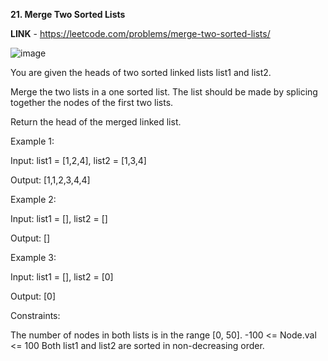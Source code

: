 **21. Merge Two Sorted Lists**

**LINK** - https://leetcode.com/problems/merge-two-sorted-lists/

![image](https://user-images.githubusercontent.com/92528845/188966345-28918b1b-08d3-4984-ae75-8ce591f59e79.png)


You are given the heads of two sorted linked lists list1 and list2.

Merge the two lists in a one sorted list. The list should be made by splicing together the nodes of the first two lists.

Return the head of the merged linked list.
 

Example 1:

Input: list1 = [1,2,4], list2 = [1,3,4]

Output: [1,1,2,3,4,4]


Example 2:

Input: list1 = [], list2 = []

Output: []


Example 3:

Input: list1 = [], list2 = [0]

Output: [0]
 

Constraints:

The number of nodes in both lists is in the range [0, 50].
-100 <= Node.val <= 100
Both list1 and list2 are sorted in non-decreasing order.
